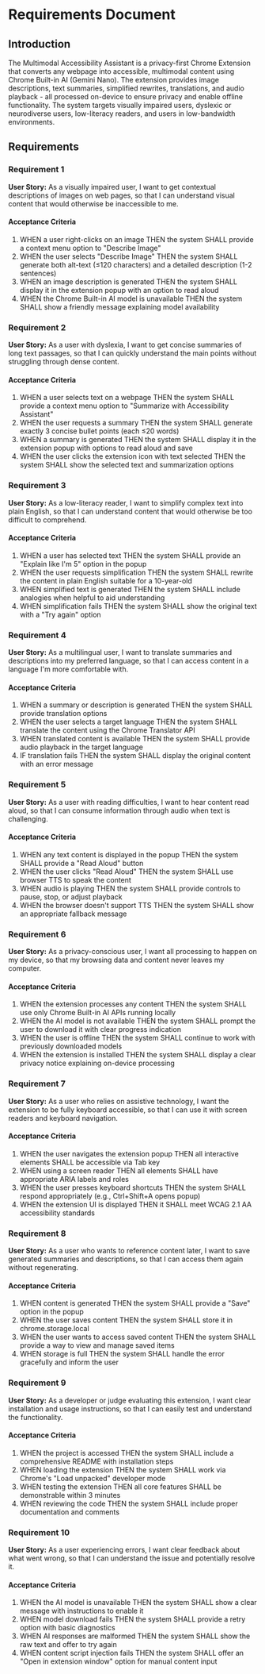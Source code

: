 # Requirements Document

## Introduction

The Multimodal Accessibility Assistant is a privacy-first Chrome Extension that converts any webpage into accessible, multimodal content using Chrome Built-in AI (Gemini Nano). The extension provides image descriptions, text summaries, simplified rewrites, translations, and audio playback - all processed on-device to ensure privacy and enable offline functionality. The system targets visually impaired users, dyslexic or neurodiverse users, low-literacy readers, and users in low-bandwidth environments.

## Requirements

### Requirement 1

**User Story:** As a visually impaired user, I want to get contextual descriptions of images on web pages, so that I can understand visual content that would otherwise be inaccessible to me.

#### Acceptance Criteria

1. WHEN a user right-clicks on an image THEN the system SHALL provide a context menu option to "Describe Image"
2. WHEN the user selects "Describe Image" THEN the system SHALL generate both alt-text (≤120 characters) and a detailed description (1-2 sentences)
3. WHEN an image description is generated THEN the system SHALL display it in the extension popup with an option to read aloud
4. WHEN the Chrome Built-in AI model is unavailable THEN the system SHALL show a friendly message explaining model availability

### Requirement 2

**User Story:** As a user with dyslexia, I want to get concise summaries of long text passages, so that I can quickly understand the main points without struggling through dense content.

#### Acceptance Criteria

1. WHEN a user selects text on a webpage THEN the system SHALL provide a context menu option to "Summarize with Accessibility Assistant"
2. WHEN the user requests a summary THEN the system SHALL generate exactly 3 concise bullet points (each ≤20 words)
3. WHEN a summary is generated THEN the system SHALL display it in the extension popup with options to read aloud and save
4. WHEN the user clicks the extension icon with text selected THEN the system SHALL show the selected text and summarization options

### Requirement 3

**User Story:** As a low-literacy reader, I want to simplify complex text into plain English, so that I can understand content that would otherwise be too difficult to comprehend.

#### Acceptance Criteria

1. WHEN a user has selected text THEN the system SHALL provide an "Explain like I'm 5" option in the popup
2. WHEN the user requests simplification THEN the system SHALL rewrite the content in plain English suitable for a 10-year-old
3. WHEN simplified text is generated THEN the system SHALL include analogies when helpful to aid understanding
4. WHEN simplification fails THEN the system SHALL show the original text with a "Try again" option

### Requirement 4

**User Story:** As a multilingual user, I want to translate summaries and descriptions into my preferred language, so that I can access content in a language I'm more comfortable with.

#### Acceptance Criteria

1. WHEN a summary or description is generated THEN the system SHALL provide translation options
2. WHEN the user selects a target language THEN the system SHALL translate the content using the Chrome Translator API
3. WHEN translated content is available THEN the system SHALL provide audio playback in the target language
4. IF translation fails THEN the system SHALL display the original content with an error message

### Requirement 5

**User Story:** As a user with reading difficulties, I want to hear content read aloud, so that I can consume information through audio when text is challenging.

#### Acceptance Criteria

1. WHEN any text content is displayed in the popup THEN the system SHALL provide a "Read Aloud" button
2. WHEN the user clicks "Read Aloud" THEN the system SHALL use browser TTS to speak the content
3. WHEN audio is playing THEN the system SHALL provide controls to pause, stop, or adjust playback
4. WHEN the browser doesn't support TTS THEN the system SHALL show an appropriate fallback message

### Requirement 6

**User Story:** As a privacy-conscious user, I want all processing to happen on my device, so that my browsing data and content never leaves my computer.

#### Acceptance Criteria

1. WHEN the extension processes any content THEN the system SHALL use only Chrome Built-in AI APIs running locally
2. WHEN the AI model is not available THEN the system SHALL prompt the user to download it with clear progress indication
3. WHEN the user is offline THEN the system SHALL continue to work with previously downloaded models
4. WHEN the extension is installed THEN the system SHALL display a clear privacy notice explaining on-device processing

### Requirement 7

**User Story:** As a user who relies on assistive technology, I want the extension to be fully keyboard accessible, so that I can use it with screen readers and keyboard navigation.

#### Acceptance Criteria

1. WHEN the user navigates the extension popup THEN all interactive elements SHALL be accessible via Tab key
2. WHEN using a screen reader THEN all elements SHALL have appropriate ARIA labels and roles
3. WHEN the user presses keyboard shortcuts THEN the system SHALL respond appropriately (e.g., Ctrl+Shift+A opens popup)
4. WHEN the extension UI is displayed THEN it SHALL meet WCAG 2.1 AA accessibility standards

### Requirement 8

**User Story:** As a user who wants to reference content later, I want to save generated summaries and descriptions, so that I can access them again without regenerating.

#### Acceptance Criteria

1. WHEN content is generated THEN the system SHALL provide a "Save" option in the popup
2. WHEN the user saves content THEN the system SHALL store it in chrome.storage.local
3. WHEN the user wants to access saved content THEN the system SHALL provide a way to view and manage saved items
4. WHEN storage is full THEN the system SHALL handle the error gracefully and inform the user

### Requirement 9

**User Story:** As a developer or judge evaluating this extension, I want clear installation and usage instructions, so that I can easily test and understand the functionality.

#### Acceptance Criteria

1. WHEN the project is accessed THEN the system SHALL include a comprehensive README with installation steps
2. WHEN loading the extension THEN the system SHALL work via Chrome's "Load unpacked" developer mode
3. WHEN testing the extension THEN all core features SHALL be demonstrable within 3 minutes
4. WHEN reviewing the code THEN the system SHALL include proper documentation and comments

### Requirement 10

**User Story:** As a user experiencing errors, I want clear feedback about what went wrong, so that I can understand the issue and potentially resolve it.

#### Acceptance Criteria

1. WHEN the AI model is unavailable THEN the system SHALL show a clear message with instructions to enable it
2. WHEN model download fails THEN the system SHALL provide a retry option with basic diagnostics
3. WHEN AI responses are malformed THEN the system SHALL show the raw text and offer to try again
4. WHEN content script injection fails THEN the system SHALL offer an "Open in extension window" option for manual content input